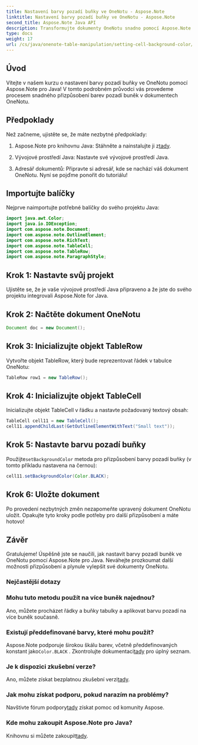 ```yaml
---
title: Nastavení barvy pozadí buňky ve OneNotu - Aspose.Note
linktitle: Nastavení barvy pozadí buňky ve OneNotu - Aspose.Note
second_title: Aspose.Note Java API
description: Transformujte dokumenty OneNotu snadno pomocí Aspose.Note pro Java. Bez námahy přizpůsobte barvy pozadí buněk. Vyzkoušejte bezplatnou zkušební verzi nyní!
type: docs
weight: 17
url: /cs/java/onenote-table-manipulation/setting-cell-background-color/
---
```

## Úvod
Vítejte v našem kurzu o nastavení barvy pozadí buňky ve OneNotu pomocí Aspose.Note pro Java! V tomto podrobném průvodci vás provedeme procesem snadného přizpůsobení barev pozadí buněk v dokumentech OneNotu.
## Předpoklady
Než začneme, ujistěte se, že máte nezbytné předpoklady:
1.  Aspose.Note pro knihovnu Java: Stáhněte a nainstalujte ji z[tady](https://releases.aspose.com/note/java/).
   
2. Vývojové prostředí Java: Nastavte své vývojové prostředí Java.
3. Adresář dokumentů: Připravte si adresář, kde se nachází váš dokument OneNotu.
Nyní se pojďme ponořit do tutoriálu!
## Importujte balíčky
Nejprve naimportujte potřebné balíčky do svého projektu Java:
```java
import java.awt.Color;
import java.io.IOException;
import com.aspose.note.Document;
import com.aspose.note.OutlineElement;
import com.aspose.note.RichText;
import com.aspose.note.TableCell;
import com.aspose.note.TableRow;
import com.aspose.note.ParagraphStyle;
```
## Krok 1: Nastavte svůj projekt
Ujistěte se, že je vaše vývojové prostředí Java připraveno a že jste do svého projektu integrovali Aspose.Note for Java.
## Krok 2: Načtěte dokument OneNotu
```java
Document doc = new Document();
```
## Krok 3: Inicializujte objekt TableRow
Vytvořte objekt TableRow, který bude reprezentovat řádek v tabulce OneNotu:
```java
TableRow row1 = new TableRow();
```
## Krok 4: Inicializujte objekt TableCell
Inicializujte objekt TableCell v řádku a nastavte požadovaný textový obsah:
```java
TableCell cell11 = new TableCell();
cell11.appendChildLast(GetOutlineElementWithText("Small text"));
```
## Krok 5: Nastavte barvu pozadí buňky
 Použijte`setBackgroundColor` metoda pro přizpůsobení barvy pozadí buňky (v tomto příkladu nastavena na černou):
```java
cell11.setBackgroundColor(Color.BLACK);
```
## Krok 6: Uložte dokument
Po provedení nezbytných změn nezapomeňte upravený dokument OneNotu uložit.
Opakujte tyto kroky podle potřeby pro další přizpůsobení a máte hotovo!
## Závěr
Gratulujeme! Úspěšně jste se naučili, jak nastavit barvy pozadí buněk ve OneNotu pomocí Aspose.Note pro Java. Neváhejte prozkoumat další možnosti přizpůsobení a plynule vylepšit své dokumenty OneNotu.
### Nejčastější dotazy
### Mohu tuto metodu použít na více buněk najednou?
Ano, můžete procházet řádky a buňky tabulky a aplikovat barvu pozadí na více buněk současně.
### Existují předdefinované barvy, které mohu použít?
 Aspose.Note podporuje širokou škálu barev, včetně předdefinovaných konstant jako`Color.BLACK` . Zkontrolujte dokumentaci[tady](https://reference.aspose.com/note/java/) pro úplný seznam.
### Je k dispozici zkušební verze?
 Ano, můžete získat bezplatnou zkušební verzi[tady](https://releases.aspose.com/).
### Jak mohu získat podporu, pokud narazím na problémy?
 Navštivte fórum podpory[tady](https://forum.aspose.com/c/note/28) získat pomoc od komunity Aspose.
### Kde mohu zakoupit Aspose.Note pro Java?
 Knihovnu si můžete zakoupit[tady](https://purchase.aspose.com/buy).
